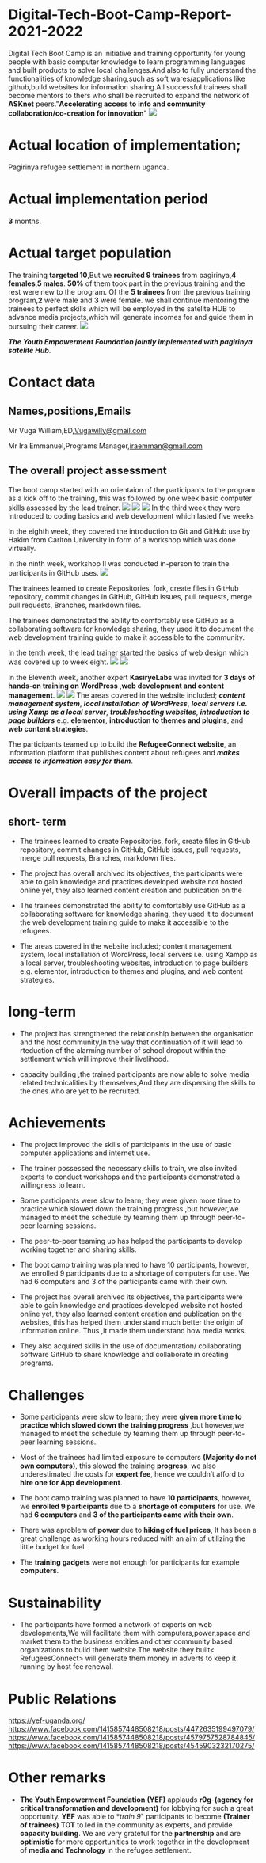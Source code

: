 # Digital-Tech-Boot-Camp-Report-2021-2022
Digital Tech Boot  Camp is an initiative and training opportunity for young people with basic computer knowledge to learn  programming languages and built products to solve local challenges.And also to fully understand the functionalities of knowledge sharing,such as soft wares/applications like github,build websites for information sharing.All successful trainees shall become mentors to thers who shall be recruited to expand the network of **ASKnet** peers."**Accelerating access to info and community collaboration/co-creation for innovation**"
![](IMG_20220124_183742_360.jpg)
# Actual location of implementation;
Pagirinya refugee settlement in northern uganda.
# Actual implementation period
**3** months.

# Actual target population
The training **targeted 10**,But we **recruited 9 trainees** from pagirinya,**4 females**,**5 males**.
**50%** of them took part in the previous training and the rest were new to the program.
Of the **5 trainees** from the previous training program,**2** were male and **3** were female.
we shall continue mentoring the trainees to perfect skills which will be employed in the satelite HUB to advance media projects,which will generate incomes for and guide them in pursuing their career.
![](IMG_20220124_185410_421.jpg)

***The Youth Empowerment Foundation jointly implemented with pagirinya satelite Hub***.
# Contact data
## Names,positions,Emails

Mr Vuga William,ED,Vugawilly@gmail.com

Mr Ira Emmanuel,Programs Manager,iraemman@gmail.com
## The overall project assessment
The boot camp started with an orientaion of the participants to the program as a kick off to the training, this was followed by one week basic computer skills assessed by the lead trainer.
![](IMG_20220124_185430_762.jpg)  ![](IMG_20220124_185456_749.jpg) ![](IMG_20220124_185430_762.jpg)
In the third week,they were introduced to coding basics and web development which lasted five weeks

In the eighth week, they covered the introduction to Git and GitHub use by Hakim from Carlton University in form of a workshop which was done virtually. 

In the ninth week, workshop II was conducted in-person to train the participants in GitHub uses.
![](IMG_20220124_185423_803.jpg)

The trainees learned to create Repositories, fork, create files in GitHub repository, commit changes in GitHub, GitHub issues, pull requests, merge pull requests, Branches, markdown files. 

The trainees demonstrated the ability to comfortably use GitHub as a collaborating software for knowledge sharing, they used it to document the web development training guide to make it accessible to the community.

In the tenth week, the lead trainer started the basics of web design which was covered up to week eight.
![](IMG_20220124_185451_840.jpg) ![](IMG_20220124_185502_821.jpg)

In the Eleventh week, another expert **KasiryeLabs** was invited for **3 days of hands-on training on WordPress** ,**web development and content management**.
![](IMG_20220124_185515_794.jpg) ![](IMG_20220124_185510_729.jpg)
The areas covered in the website included; ***content management system***, ***local installation of WordPress***, ***local servers i.e. using Xamp as a local server***, ***troubleshooting websites***, ***introduction to page builders*** e.g. **elementor**, **introduction to themes and plugins**, and **web content strategies**. 
 
 The participants teamed up to build the **RefugeeConnect website**, an information platform that publishes content about refugees and ***makes access to information easy for them***.
  # Overall impacts of the project
  ## short- term
  
  - The trainees learned to create Repositories, fork, create files in GitHub repository, commit changes in GitHub, GitHub issues, pull requests, merge pull requests, Branches, markdown files.
   
   - The project has overall archived its objectives, the participants were able to gain knowledge and practices developed website <RefugeeConnect >not hosted online yet, they also learned content creation and publication on the
  
  
  - The trainees demonstrated the ability to comfortably use GitHub as a collaborating software for knowledge sharing, they used it to document the web development training guide to make it accessible to the refugees.
  
  - The areas covered in the website included; content management system, local installation of WordPress, local servers i.e. using Xampp as a local server, troubleshooting websites, introduction to page builders e.g. elementor, introduction to themes and plugins, and web content strategies. 
  
# long-term
  
  - The project has strengthened the relationship between the organisation and the host community,In the way that continuation of it will lead to rteduction of the alarming number of school dropout within the settlement which will improve their livelihood.
  
  - capacity building ,the trained participants are now able to solve media related technicalities by themselves,And they are dispersing the skills to the ones who are yet to be recruited.
# Achievements
  
  - The project improved the skills of participants in the use of basic computer applications and internet use. 
  
  - The trainer possessed the necessary skills to train, we also invited experts to conduct workshops and the participants demonstrated a willingness to learn.
  
  - Some participants were slow to learn; they were given more time to practice which slowed down the training progress ,but  however,we managed to meet the schedule by teaming them up through peer-to-peer learning sessions. 
  
  - The peer-to-peer teaming up has helped the participants to develop working together and sharing skills.
  
  - The boot camp training was planned to have 10 participants, however, we enrolled 9 participants due to a shortage of computers for use. We had 6 computers and 3 of the participants came with their own. 
  
  - The project has overall archived its objectives, the participants were able to gain knowledge and practices developed website <RefugeeConnect >not hosted online yet, they also learned content creation and publication on the websites, this has helped them understand much better the origin of information online. Thus ,it made them understand how media works.
  
  - They also acquired skills in the use of documentation/ collaborating software GitHub to share knowledge and collaborate in creating programs.
  
# Challenges
  
  - Some participants were slow to learn; they were **given more time to practice which slowed down the training progress** ,but  however,we managed to meet the schedule by teaming them up through peer-to-peer learning sessions.
  
  - Most of the trainees had limited exposure to computers **(Majority do not own computers)**, this slowed the training **progress**, we also underestimated the costs for **expert fee**, hence we couldn’t afford to **hire one for App development**. 
   
  - The boot camp training was planned to have **10 participants**, however, we **enrolled 9 participants** due to a **shortage of computers** for use. We had **6 computers** and **3 of the participants came with their own**.
  
  - There was aproblem of **power**,due to **hiking of fuel prices**, It has been a great challenge as working hours reduced with an aim of utilizing the little budget for fuel.
  
  - The **training gadgets** were not enough for participants for example **computers**.
# Sustainability
  
  - The participants have formed a network of experts on web developments,We will facilitate them with computers,power,space and market them to the business entities and other community based organizations to build them website.The website they built< RefugeesConnect> will generate them money in adverts to keep it running by host fee renewal.
  
# Public Relations
   
   
https://yef-uganda.org/
https://www.facebook.com/1415857448508218/posts/4472635199497079/
https://www.facebook.com/1415857448508218/posts/4579757528784845/
https://www.facebook.com/1415857448508218/posts/4545903232170275/

# Other remarks
  
  - **The Youth Empowerment Foundation** **(YEF)** applauds **r0g**-**(agency for critical transformation and development)** for lobbying for such a great opportunity. **YEF** was able to **train 9*" participants to become **(Trainer of trainees)** **TOT** to led in the community as experts, and provide **capacity building**. We are very grateful for the **partnership** and are **optimistic** for more opportunities to work together in the development of **media and Technology** in the refugee settlement. 
  

